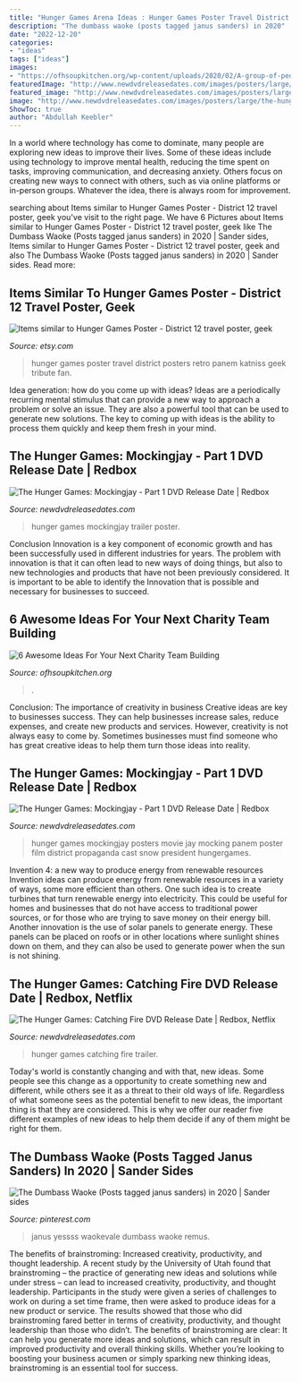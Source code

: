 ```yaml
---
title: "Hunger Games Arena Ideas : Hunger Games Poster Travel District Posters Retro Panem Katniss Geek Tribute Fan"
description: "The dumbass waoke (posts tagged janus sanders) in 2020"
date: "2022-12-20"
categories:
- "ideas"
tags: ["ideas"]
images:
- "https://ofhsoupkitchen.org/wp-content/uploads/2020/02/A-group-of-people-planning-a-charity-for-their-team-building.jpg"
featuredImage: "http://www.newdvdreleasedates.com/images/posters/large/the-hunger-games-mockingjay-part-1-2014-34.jpg"
featured_image: "http://www.newdvdreleasedates.com/images/posters/large/the-hunger-games-catching-fire-2013-15.jpg"
image: "http://www.newdvdreleasedates.com/images/posters/large/the-hunger-games-mockingjay-part-1-2014-14.jpg"
ShowToc: true
author: "Abdullah Keebler"
---
```



In a world where technology has come to dominate, many people are exploring new ideas to improve their lives. Some of these ideas include using technology to improve mental health, reducing the time spent on tasks, improving communication, and decreasing anxiety. Others focus on creating new ways to connect with others, such as via online platforms or in-person groups. Whatever the idea, there is always room for improvement.

	

		
searching about Items similar to Hunger Games Poster - District 12 travel poster, geek you've visit to the right page. We have 6 Pictures about Items similar to Hunger Games Poster - District 12 travel poster, geek like The Dumbass Waoke (Posts tagged janus sanders) in 2020 | Sander sides, Items similar to Hunger Games Poster - District 12 travel poster, geek and also The Dumbass Waoke (Posts tagged janus sanders) in 2020 | Sander sides. Read more:
		
    
## Items Similar To Hunger Games Poster - District 12 Travel Poster, Geek

<img loading=lazy src="https://i.etsystatic.com/11147011/r/il/02e4e8/851097748/il_570xN.851097748_1oqt.jpg" onerror="this.onerror=null;this.src='https://tse2.mm.bing.net/th?id=OIP.VsO9l2WsI_kUTBWYf0O5LgHaJ4&amp;pid=15.1';" alt="Items similar to Hunger Games Poster - District 12 travel poster, geek">

_Source: etsy.com_

>hunger games poster travel district posters retro panem katniss geek tribute fan. 

	

Idea generation: how do you come up with ideas?
Ideas are a periodically recurring mental stimulus that can provide a new way to approach a problem or solve an issue. They are also a powerful tool that can be used to generate new solutions. The key to coming up with ideas is the ability to process them quickly and keep them fresh in your mind.

    
## The Hunger Games: Mockingjay - Part 1 DVD Release Date | Redbox

<img loading=lazy src="http://www.newdvdreleasedates.com/images/posters/large/the-hunger-games-mockingjay-part-1-2014-34.jpg" onerror="this.onerror=null;this.src='https://tse3.mm.bing.net/th?id=OIP.64CutoZGfyNYyPrcKj55LwHaKn&amp;pid=15.1';" alt="The Hunger Games: Mockingjay - Part 1 DVD Release Date | Redbox">

_Source: newdvdreleasedates.com_

>hunger games mockingjay trailer poster. 

	

Conclusion
Innovation is a key component of economic growth and has been successfully used in different industries for years. The problem with innovation is that it can often lead to new ways of doing things, but also to new technologies and products that have not been previously considered. It is important to be able to identify the Innovation that is possible and necessary for businesses to succeed.

    
## 6 Awesome Ideas For Your Next Charity Team Building

<img loading=lazy src="https://ofhsoupkitchen.org/wp-content/uploads/2020/02/A-group-of-people-planning-a-charity-for-their-team-building.jpg" onerror="this.onerror=null;this.src='https://tse4.mm.bing.net/th?id=OIP.SbdgGqImyjM4P8sRyVsqEgHaE8&amp;pid=15.1';" alt="6 Awesome Ideas For Your Next Charity Team Building">

_Source: ofhsoupkitchen.org_

>. 

	

Conclusion: The importance of creativity in business
Creative ideas are key to businesses success. They can help businesses increase sales, reduce expenses, and create new products and services. However, creativity is not always easy to come by. Sometimes businesses must find someone who has great creative ideas to help them turn those ideas into reality.

    
## The Hunger Games: Mockingjay - Part 1 DVD Release Date | Redbox

<img loading=lazy src="http://www.newdvdreleasedates.com/images/posters/large/the-hunger-games-mockingjay-part-1-2014-14.jpg" onerror="this.onerror=null;this.src='https://tse3.mm.bing.net/th?id=OIP.6sNcuOVcGcWLwAdSc5X-kwHaLH&amp;pid=15.1';" alt="The Hunger Games: Mockingjay - Part 1 DVD Release Date | Redbox">

_Source: newdvdreleasedates.com_

>hunger games mockingjay posters movie jay mocking panem poster film district propaganda cast snow president hungergames. 

	

Invention 4: a new way to produce energy from renewable resources
Invention ideas can produce energy from renewable resources in a variety of ways, some more efficient than others. One such idea is to create turbines that turn renewable energy into electricity. This could be useful for homes and businesses that do not have access to traditional power sources, or for those who are trying to save money on their energy bill. Another innovation is the use of solar panels to generate energy. These panels can be placed on roofs or in other locations where sunlight shines down on them, and they can also be used to generate power when the sun is not shining.

    
## The Hunger Games: Catching Fire DVD Release Date | Redbox, Netflix

<img loading=lazy src="http://www.newdvdreleasedates.com/images/posters/large/the-hunger-games-catching-fire-2013-15.jpg" onerror="this.onerror=null;this.src='https://tse1.mm.bing.net/th?id=OIP.P3xsG_8kV4jckQi7IuQx2gHaK9&amp;pid=15.1';" alt="The Hunger Games: Catching Fire DVD Release Date | Redbox, Netflix">

_Source: newdvdreleasedates.com_

>hunger games catching fire trailer. 

	

Today's world is constantly changing and with that, new ideas. Some people see this change as a opportunity to create something new and different, while others see it as a threat to their old ways of life. Regardless of what someone sees as the potential benefit to new ideas, the important thing is that they are considered. This is why we offer our reader five different examples of new ideas to help them decide if any of them might be right for them.

    
## The Dumbass Waoke (Posts Tagged Janus Sanders) In 2020 | Sander Sides

<img loading=lazy src="https://i.pinimg.com/736x/b8/6e/39/b86e39c9f2eb22050674e07e27109154.jpg" onerror="this.onerror=null;this.src='https://tse4.mm.bing.net/th?id=OIP.Wa7PP34wIlzUVfpInsBeSQHaKl&amp;pid=15.1';" alt="The Dumbass Waoke (Posts tagged janus sanders) in 2020 | Sander sides">

_Source: pinterest.com_

>janus yessss waokevale dumbass waoke remus. 

	

The benefits of brainstroming: Increased creativity, productivity, and thought leadership.
A recent study by the University of Utah found that brainstroming – the practice of generating new ideas and solutions while under stress – can lead to increased creativity, productivity, and thought leadership. Participants in the study were given a series of challenges to work on during a set time frame, then were asked to produce ideas for a new product or service. The results showed that those who did brainstroming fared better in terms of creativity, productivity, and thought leadership than those who didn’t.
The benefits of brainstroming are clear: It can help you generate more ideas and solutions, which can result in improved productivity and overall thinking skills. Whether you’re looking to boosting your business acumen or simply sparking new thinking ideas, brainstroming is an essential tool for success.


